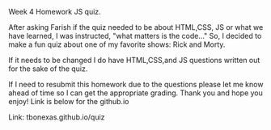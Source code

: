 
Week 4 Homework JS quiz. 

After asking Farish if the quiz needed to be about HTML,CSS, JS or what we have learned, I was instructed, "what matters is the code..." So, I decided to make a fun quiz about one of my favorite shows: Rick and Morty. 

If it needs to be changed I do have HTML,CSS,and JS questions written out for the sake of the quiz. 

If I need to resubmit this homework due to the questions please let me know ahead of time so I can get the appropriate grading. Thank you and hope you enjoy! Link is below for the github.io


Link: tbonexas.github.io/quiz

